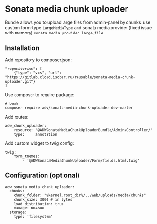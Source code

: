 # Sonata media chunk uploader #

Bundle allows you to upload large files from admin-panel by chunks, use custom form-type `LargeMediaType` and 
sonata media provider (fixed issue with memory) `sonata.media.provider.large_file`.

## Installation

Add repository to composer.json:
```
"repositories": [
    {"type": "vcs", "url": "https://gitlab.cloud.isobar.ru/reusable/sonata-media-chunk-uploader.git"}        
]
```

Use composer to require package:
```
# bash
composer require adw/sonata-media-chunk-uploader dev-master
```

Add routes:
```
adw_chunk_uploader:
    resource: "@ADWSonataMediaChunkUploaderBundle/Admin/Controller/"
    type:     annotation
```

Add custom widget to twig config:
```
twig:
    form_themes:
        - '@ADWSonataMediaChunkUploader/Form/fields.html.twig'
```

## Configuration (optional)
```
adw_sonata_media_chunk_uploader:
  chunks:
    chunk_folder: "%kernel.root_dir%/../web/uploads/media/chunks" 
    chunk_size: 3000 # in bytes
    load_distribution: true
    maxage: 604800
  storage:
    type: 'filesystem'
```